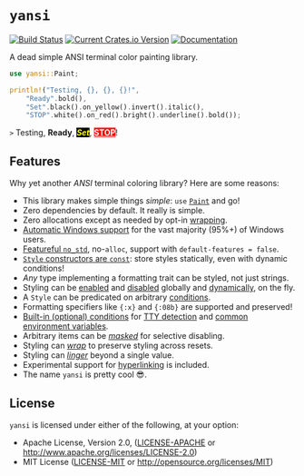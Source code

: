 # `yansi`

[![Build Status](https://github.com/SergioBenitez/yansi/workflows/CI/badge.svg)](https://github.com/SergioBenitez/yansi/actions)
[![Current Crates.io Version](https://img.shields.io/crates/v/yansi.svg)](https://crates.io/crates/yansi)
[![Documentation](https://docs.rs/yansi/badge.svg)](https://docs.rs/yansi)

A dead simple ANSI terminal color painting library.

```rust
use yansi::Paint;

println!("Testing, {}, {}, {}!",
    "Ready".bold(),
    "Set".black().on_yellow().invert().italic(),
    "STOP".white().on_red().bright().underline().bold());
```

`>` Testing,
  <b>Ready</b>,
  <span style="color: yellow; background: black;"><i><b>Set</b></i></span>,
  <span style="color: white; background: red;"><u><b>STOP</b></u></span>!

## Features

Why *y*et another *ANSI* terminal coloring library? Here are some reasons:

  * This library makes simple things _simple_: `use` [`Paint`] and go!
  * Zero dependencies by default. It really is simple.
  * Zero allocations except as needed by opt-in [wrapping].
  * [Automatic Windows support] for the vast majority (95%+) of Windows users.
  * [Featureful `no_std`], no-`alloc`, support with `default-features = false`.
  * [`Style` constructors are `const`]: store styles statically, even with
    dynamic conditions!
  * _Any_ type implementing a formatting trait can be styled, not just strings.
  * Styling can be [enabled] and [disabled] globally and [dynamically], on the
    fly.
  * A `Style` can be predicated on arbitrary [conditions].
  * Formatting specifiers like `{:x}` and `{:08b}` are supported and preserved!
  * [Built-in (optional) conditions] for [TTY detection] and [common environment
    variables].
  * Arbitrary items can be [_masked_] for selective disabling.
  * Styling can [_wrap_] to preserve styling across resets.
  * Styling can [_linger_] beyond a single value.
  * Experimental support for [hyperlinking] is included.
  * The name `yansi` is pretty cool 😎.

[`Paint`]: https://docs.rs/yansi/1.0.0-rc/yansi/trait.Paint.html
[`ansi_term`]: https://crates.io/crates/ansi_term
[`colored`]: https://crates.io/crates/colored
[`term_painter`]: https://crates.io/crates/term-painter
[_masked_]: https://docs.rs/yansi/1.0.0-rc/yansi/#masking
[wrapping]: https://docs.rs/yansi/1.0.0-rc/yansi/#wrapping
[_wrap_]: https://docs.rs/yansi/1.0.0-rc/yansi/#wrapping
[_linger_]: https://docs.rs/yansi/1.0.0-rc/yansi/#lingering
[conditions]: https://docs.rs/yansi/1.0.0-rc/yansi/#per-style
[enabled]: https://docs.rs/yansi/1.0.0-rc/yansi/fn.enable.html
[disabled]: https://docs.rs/yansi/1.0.0-rc/yansi/fn.disable.html
[dynamically]: https://docs.rs/yansi/1.0.0-rc/yansi/fn.whenever.html
[enabled conditionally]: https://docs.rs/yansi/1.0.0-rc/yansi/struct.Condition.html
[TTY detection]: https://docs.rs/yansi/1.0.0-rc/yansi/struct.Condition.html#impl-Condition-1
[common environment variables]: https://docs.rs/yansi/1.0.0-rc/yansi/struct.Condition.html#impl-Condition-2
[Automatic Windows support]: https://docs.rs/yansi/1.0.0-rc/yansi/#windows
[Built-in (optional) conditions]: https://docs.rs/yansi/1.0.0-rc/yansi/struct.Condition.html#built-in-conditions
[hyperlinking]: https://docs.rs/yansi/1.0.0-rc/yansi/hyperlink/index.html
[`Style` constructors are `const`]: https://docs.rs/yansi/1.0.0-rc/yansi/#uniform-const-builders
[Featureful `no_std`]: https://docs.rs/yansi/1.0.0-rc/yansi/#crate-features

## License

`yansi` is licensed under either of the following, at your option:

 * Apache License, Version 2.0, ([LICENSE-APACHE](LICENSE-APACHE) or http://www.apache.org/licenses/LICENSE-2.0)
 * MIT License ([LICENSE-MIT](LICENSE-MIT) or http://opensource.org/licenses/MIT)
